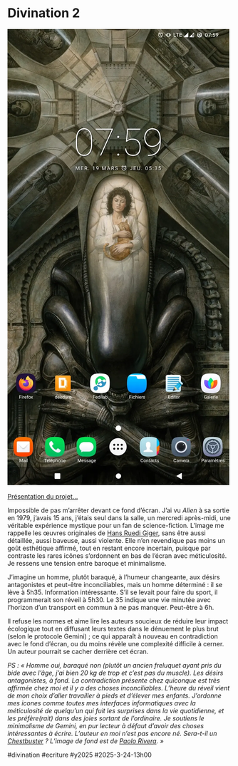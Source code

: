 # Divination 2

![Phone 2](_i/002.webp)

[Présentation du projet…](https://tcrouzet.com/2025/03/20/mythologies-de-poche/)

Impossible de pas m’arrêter devant ce fond d’écran. J’ai vu *Alien* à sa sortie en 1979, j’avais 15 ans, j’étais seul dans la salle, un mercredi après-midi, une véritable expérience mystique pour un fan de science-fiction. L’image me rappelle les œuvres originales de [Hans Ruedi Giger](https://fr.wikipedia.org/wiki/Hans_Ruedi_Giger), sans être aussi détaillée, aussi baveuse, aussi violente. Elle n’en revendique pas moins un goût esthétique affirmé, tout en restant encore incertain, puisque par contraste les rares icônes s’ordonnent en bas de l’écran avec méticulosité. Je ressens une tension entre baroque et minimalisme.

J’imagine un homme, plutôt baraqué, à l’humeur changeante, aux désirs antagonistes et peut-être inconciliables, mais un homme déterminé : il se lève à 5h35. Information intéressante. S’il se levait pour faire du sport, il programmerait son réveil à 5h30. Le 35 indique une vie minutée avec l’horizon d’un transport en commun à ne pas manquer. Peut-être à 6h.

Il refuse les normes et aime lire les auteurs soucieux de réduire leur impact écologique tout en diffusant leurs textes dans le dénuement le plus brut (selon le protocole Gemini) ; ce qui apparaît à nouveau en contradiction avec le fond d’écran, ou du moins révèle une complexité difficile à cerner. Un auteur pourrait se cacher derrière cet écran.

*PS : « Homme oui, baraqué non (plutôt un ancien freluquet ayant pris du bide avec l’âge, j’ai bien 20 kg de trop et c’est pas du muscle). Les désirs antagonistes, à fond. La contradiction présente chez quiconque est très affirmée chez moi et il y a des choses inconciliables. L’heure du réveil vient de mon choix d’aller travailler à pieds et d’élever mes enfants. J’ordonne mes icones comme toutes mes interfaces informatiques avec la méticulosité de quelqu’un qui fuit les surprises dans la vie quotidienne, et les préfère(rait) dans des joies sortant de l’ordinaire. Je soutiens le minimalisme de Gemini, en pur lecteur à défaut d’avoir des choses intéressantes à écrire. L’auteur en moi n’est pas encore né. Sera-t-il un [Chestbuster](https://fr.wikipedia.org/wiki/Alien_(cr%C3%A9ature)#Chestburster) ? L’image de fond est de [Paolo Rivera](https://shop.paolorivera.com/product/alien-priority-one). »* 

#divination #ecriture #y2025 #2025-3-24-13h00

